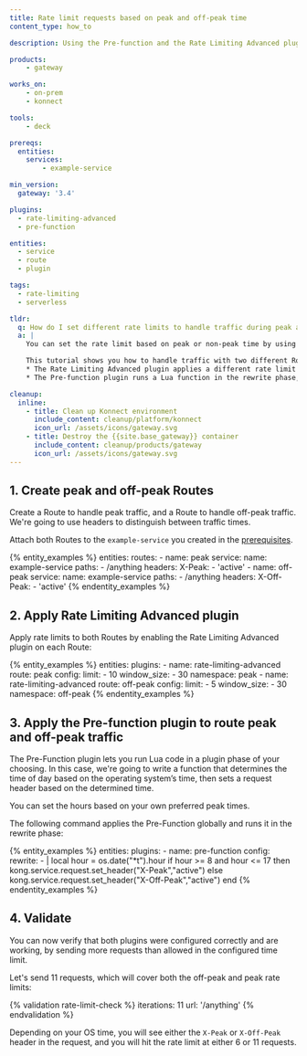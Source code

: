 ```yaml
---
title: Rate limit requests based on peak and off-peak time
content_type: how_to

description: Using the Pre-function and the Rate Limiting Advanced plugins, set the rate limit based on peak or non-peak time.

products:
    - gateway

works_on:
    - on-prem
    - konnect

tools:
    - deck

prereqs:
  entities:
    services:
        - example-service

min_version:
  gateway: '3.4'

plugins:
  - rate-limiting-advanced
  - pre-function

entities:
  - service
  - route
  - plugin

tags:
  - rate-limiting
  - serverless

tldr:
  q: How do I set different rate limits to handle traffic during peak and off-peak time?
  a: |
    You can set the rate limit based on peak or non-peak time by using the Pre-function and the Rate Limiting Advanced plugins together.

    This tutorial shows you how to handle traffic with two different Routes: one for peak traffic, and one for off-peak traffic. Then, you apply two plugins:
    * The Rate Limiting Advanced plugin applies a different rate limit to each Route.
    * The Pre-function plugin runs a Lua function in the rewrite phase, sending traffic to one of these Routes based on the defined peak and off-peak settings in the headers.

cleanup:
  inline:
    - title: Clean up Konnect environment
      include_content: cleanup/platform/konnect
      icon_url: /assets/icons/gateway.svg
    - title: Destroy the {{site.base_gateway}} container
      include_content: cleanup/products/gateway
      icon_url: /assets/icons/gateway.svg
---
```


## 1. Create peak and off-peak Routes

Create a Route to handle peak traffic, and a Route to handle off-peak traffic. 
We're going to use headers to distinguish between traffic times.

Attach both Routes to the `example-service` you created in the [prerequisites](#prerequisites).

{% entity_examples %}
entities:
  routes:
    - name: peak
      service:
        name: example-service
      paths:
        - /anything
      headers:
        X-Peak:
          - 'active'
    - name: off-peak
      service:
        name: example-service
      paths:
        - /anything
      headers:
        X-Off-Peak:
          - 'active'
{% endentity_examples %}

## 2. Apply Rate Limiting Advanced plugin

Apply rate limits to both Routes by enabling the Rate Limiting Advanced plugin on each Route:

{% entity_examples %}
entities:
  plugins:
    - name: rate-limiting-advanced
      route: peak
      config:
        limit:
          - 10
        window_size:
          - 30
        namespace: peak
    - name: rate-limiting-advanced
      route: off-peak
      config:
        limit:
          - 5
        window_size:
          - 30
        namespace: off-peak
{% endentity_examples %}


## 3. Apply the Pre-function plugin to route peak and off-peak traffic

The Pre-Function plugin lets you run Lua code in a plugin phase of your choosing.
In this case, we're going to write a function that determines the time of day 
based on the operating system’s time, then sets a request header based on the determined time.

You can set the hours based on your own preferred peak times.

The following command applies the Pre-Function globally and runs it in the rewrite phase:

{% entity_examples %}
entities:
  plugins:
    - name: pre-function
      config:
        rewrite:
          - |
              local hour = os.date("*t").hour
              if hour >= 8 and hour <= 17
              then
                kong.service.request.set_header("X-Peak","active")
              else
                kong.service.request.set_header("X-Off-Peak","active")
              end
{% endentity_examples %}

## 4. Validate

You can now verify that both plugins were configured correctly and are working, by sending more requests than allowed in the configured time limit.

Let's send 11 requests, which will cover both the off-peak and peak rate limits:

{% validation rate-limit-check %}
iterations: 11
url: '/anything'
{% endvalidation %}

Depending on your OS time, you will see either the `X-Peak` or `X-Off-Peak` header in the request, 
and you will hit the rate limit at either 6 or 11 requests.